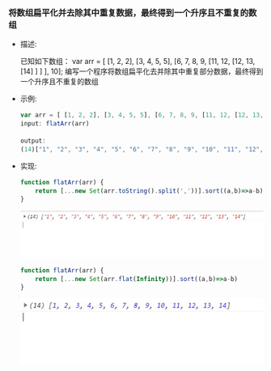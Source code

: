 ### 将数组扁平化并去除其中重复数据，最终得到一个升序且不重复的数组 

- 描述:
  
  已知如下数组：
    var arr = [ [1, 2, 2], [3, 4, 5, 5], [6, 7, 8, 9, [11, 12, [12, 13, [14] ] ] ], 10];
    编写一个程序将数组扁平化去并除其中重复部分数据，最终得到一个升序且不重复的数组

- 示例:
  
  ```js
  var arr = [ [1, 2, 2], [3, 4, 5, 5], [6, 7, 8, 9, [11, 12, [12, 13, [14] ] ] ], 10]
  input: flatArr(arr)

  output: 
  (14)["1", "2", "3", "4", "5", "6", "7", "8", "9", "10", "11", "12", "13", "14"]
  
  ```
  
- 实现:

  ```js
  function flatArr(arr) {
      return [...new Set(arr.toString().split(','))].sort((a,b)=>a-b)
  }
  ```

  ![](./images/2019-08-05_083719.jpg)

  ```js
  function flatArr(arr) {
      return [...new Set(arr.flat(Infinity))].sort((a,b)=>a-b)
  }
  ```

  ![](./images/2019-08-05_084248.jpg)

